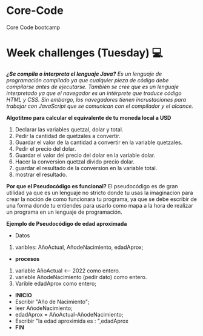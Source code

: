 # Core-Code
Core Code bootcamp
# Week challenges (Tuesday) 💻
_**¿Se compila o interpreta el lenguaje Java?** Es un lenguaje de programación compilado ya que cualquier pieza de código debe compilarse antes de ejecutarse. También se cree que es un lenguaje interpretado ya que el navegador es un intérprete que traduce código HTML y CSS. Sin embargo, los navegadores tienen incrustaciones para trabajar con JavaScript que se comunican con el compilador y el alcance._

**Algotitmo para calcular el equivalente de tu moneda local a USD**
1. Declarar las variables quetzal, dolar y total.
2. Pedir la cantidad de quetzales a convertir.
3. Guardar el valor de la cantidad a convertir en la variable quetzales.
4. Pedir el precio del dolar.
5. Guardar el valor del precio del dolar en la variable dolar.
6. Hacer la conversion quetzal divido precio dolar.
7. guardar el resultado de la conversion en la variable total.
8. mostrar el resultado.

**Por que el Pseudocódigo es funcional?**
El pseudocódigo es de gran utilidad ya que es un lenguaje no stricto donde tu usas la imaginacion para crear la noción de como funcionara tu programa, ya que se debe escribir de una forma donde tu entiendes para usarlo como mapa a la hora de realizar un programa en un lenguaje de programación.

**Ejemplo de Pseudocódigo de edad aproximada**
- Datos
 1. varibles: AñoActual, AñodeNacimiento, edadAprox;
- **procesos**
 1. variable AñoActual <-- 2022 como entero.
 2. varieble AñodeNacimiento (pedir dato) como entero.
 3. Varible edadAprox como entero;
  - **INICIO** 
  - Escribir "Año de Nacimiento";
  - leer AñodeNacimiento;
  - edadAprox = AñoActual-AñodeNacimiento;
  - Escribir "la edad aproximida es : ",edadAprox
  - **FIN**
 
 

